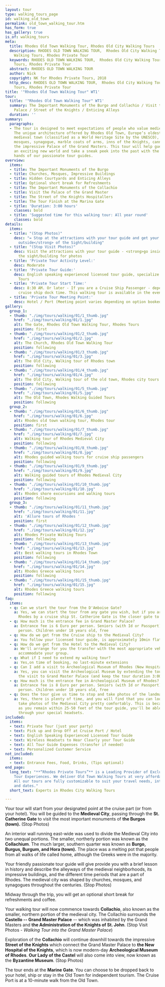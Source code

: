 ```yaml
---
layout: tour
type: walking_tours_page
id: walking_old_town
permalink: old_town_walking_tour.htm
has_form: true
has_gallery: true
is_of: walking_tours
meta:
  title: Rhodes Old Town Walking Tour, Rhodes Old City Walking Tours
  description: RHODES OLD TOWN WALKING TOUR,  Rhodes Old City Walking Tours, City
    Walking Tours, Rhodes Private Tour
  keywords: RHODES OLD TOWN WALKING TOUR,  Rhodes Old City Walking Tours, City Walking
    Tours, Rhodes Private Tour
  abstract: RHODES OLD TOWN WALKING TOUR
  author: Nick
  copyright: NK for Rhodes Private Tours, 2018
  http_desc: RHODES OLD TOWN WALKING TOUR,  Rhodes Old City Walking Tours, City Walking
    Tours, Rhodes Private Tour
title: '"Rhodes Old Town Walking Tour" WT1'
tour:
  title: '"Rhodes Old Town Walking Tour" WT1'
  summary: The Important Monuments of the Burgo and Collachio / Visit the Grand Master
    Palace / Street of the Knights / Enticing Alleys
  duration: ''
summary:
  paragraphs:
  - The tour is designed to meet expectations of people who value medieval history.
    The unique architecture offered by Rhodes Old Town, Europe’s oldest inhabited
    medieval town (classified as a World Heritage Site by the UNESCO), includes churches,
    mosques, synagogue, marble coats of arms, inns of the Knights, cannon balls, and
    the impressive Palace of the Grand Masters. This tour will help guests explore
    an exciting new world and take a sneak peek into the past with the helpful guiding
    hands of our passionate tour guides.
overview:
  items:
  - title: The Important Monuments of the Burgo
  - title: Churches, Mosques, Impressive Buildings
  - title: Hidden Courtyards and Enticing Alleys
  - title: Optional short break for Refreshments
  - title: The Important Monuments of the Collachio
  - title: Visit the Palace of the Grand Master
  - title: The Street of the Knights Hospitallers
  - title: The Tour Finish at the Marina Gate
  - title: 'Duration: 3:00 hours'
    classes: bold
  - title: 'Suggested time for this walking tour: All year round'
    classes: bold
details:
  items:
  - title: "(Stop Photos)"
    desc: "= Stop at the attractions with your tour guide and get your photos <strong>from
      outside</strong> of the Sight/building"
  - title: "(Stop Visit Photos)"
    desc: Visit the attractions with your tour guide - <strong>go inside</strong>
      the sight/building for photos
  - title: 'Private Tour Activity Level:'
    desc: Moderate
  - title: 'Private Tour Guide:'
    desc: English speaking experienced licensed tour guide, specialize in Private
      Tours
  - title: 'Private Tour Start Time:'
    desc: 8:30 AM. Or later - If you are a Cruise Ship Passenger - depend on your
      cruise ship dock time. This walking tour is available in the evening as well
  - title: 'Private Tour Meeting Point:'
    desc: Hotel / Port (Meeting point varies depending on option booked)
gallery:
  group_1:
  - thumb: "./img/tours/walking/01/1_thumb.jpg"
    href: "./img/tours/walking/01/1.jpg"
    alt: The Gate, Rhodes Old Town Walking Tour, Rhodes Tours
    position: first
  - thumb: "./img/tours/walking/01/2_thumb.jpg"
    href: "./img/tours/walking/01/2.jpg"
    alt: The Church, Rhodes Old Town Walking Tour
    position: following
  - thumb: "./img/tours/walking/01/3_thumb.jpg"
    href: "./img/tours/walking/01/3.jpg"
    alt: The Old City, Walking tour of Rhodes town
    position: following
  - thumb: "./img/tours/walking/01/4_thumb.jpg"
    href: "./img/tours/walking/01/4.jpg"
    alt: The Old City, Walking tour of the old town, Rhodes city tours
    position: following
  - thumb: "./img/tours/walking/01/5_thumb.jpg"
    href: "./img/tours/walking/01/5.jpg"
    alt: The Old Town, Rhodes Walking Guided Tours
    position: following
  group_2:
  - thumb: "./img/tours/walking/01/6_thumb.jpg"
    href: "./img/tours/walking/01/6.jpg"
    alt: Rhodes old town walking tour, Rhodes tour
    position: first
  - thumb: "./img/tours/walking/01/7_thumb.jpg"
    href: "./img/tours/walking/01/7.jpg"
    alt: Walking tour of Rhodes Medieval City
    position: following
  - thumb: "./img/tours/walking/01/8_thumb.jpg"
    href: "./img/tours/walking/01/8.jpg"
    alt: Rhodes guided walking tours for cruise ship passengers
    position: following
  - thumb: "./img/tours/walking/01/9_thumb.jpg"
    href: "./img/tours/walking/01/9.jpg"
    alt: Walking guided tours of Rhodes Medieval City
    position: following
  - thumb: "./img/tours/walking/01/10_thumb.jpg"
    href: "./img/tours/walking/01/10.jpg"
    alt: Rhodes shore excursions and walking tours
    position: following
  group_3:
  - thumb: "./img/tours/walking/01/11_thumb.jpg"
    href: "./img/tours/walking/01/11.jpg"
    alt: 'Allure tours of Rhodes '
    position: first
  - thumb: "./img/tours/walking/01/12_thumb.jpg"
    href: "./img/tours/walking/01/12.jpg"
    alt: Rhodes Private Walking Tours
    position: following
  - thumb: "./img/tours/walking/01/13_thumb.jpg"
    href: "./img/tours/walking/01/13.jpg"
    alt: Best walking tours in Rhodes Town
    position: following
  - thumb: "./img/tours/walking/01/14_thumb.jpg"
    href: "./img/tours/walking/01/14.jpg"
    alt: Rhodes Greece walking tours
    position: following
  - thumb: "./img/tours/walking/01/15_thumb.jpg"
    href: "./img/tours/walking/01/15.jpg"
    alt: Rhodes Greece walking tours
    position: following
faq:
  items:
  - q: Can we start the tour from the D'Amboise Gate?
    a: Yes, we can start the tour from any gate you wish, but if you are visiting
      Rhodes by a cruise ship St. Catherine Gate is the closer gate to you
  - q: How much is the entrance fee in Grand Master Palace?
    a: Entrance fee is 6 Euro per person. Seniors (with Id or Passport), 3 Euros per
      person. Children under 18 years old, free
  - q: How do we get from the Cruise ship to the Medieval City?
    a: You follow your licensed tour guide, is approximately 10min flat walk
  - q: How do we get from the Hotel to the Medieval City?
    a: We'll arrange for you the transfer with the most appropriate vehicle(s) to
      accommodate your group.
  - q: What if I need to extend my walking tour?
    a: Yes,on time of booking, no last-minute extensions
  - q: Can I add a visit to Archeological Museum of Rhodes (New Hospital of the Knights)?
    a: Yes, you can visit the Archeological Museum by extending the tour, or by skipping
      the visit to Grand Master Palace (and keep the tour duration 3:00 hours).
  - q: How much is the entrance fee in Archeological Museum of Rhodes?
    a: Entrance fee is 8 Euro per person. Seniors (with Id or Passport), 4 Euros per
      person. Children under 18 years old, free
  - q: Does the tour give us time to stop and take photos of the landmarks?
    a: Yes, there is plenty of time, and you will find that you can look around and
      take photos of the Medieval City pretty comfortably. This is because as long
      as you remain within 25-50 feet of the tour guide, you'll be able to hear him
      through your special headsets.
included:
  items:
  - text: Private Tour (just your party)
  - text: Pick up and Drop Off at Cruise Port / Hotel
  - text: English Speaking Experienced Licensed Tour Guide
  - text: Wireless Headsets to Hear Clearly your Tour Guide
  - text: All Tour Guide Expenses (transfer if needed)
  - text: Personalized Customer Service
not_included:
  items:
  - text: Entrance Fees, Food, Drinks, (Tips optional)
end_page:
  long_text: "**“Rhodes Private Tours”** is a Leading Provider of Exclusive and Personalized
    Tour Experiences. We deliver Old Town Walking Tours at very affordable rates.
    All our tours are fully customizable to suit your travel needs, interests, schedules,
    and dates."
  short_text: Experts in Rhodes City Walking Tours

---
```

Your tour will start from your designated point at the cruise part (or from your hotel). You will be guided to the **Medieval City**, passing through the **St. Catherine Gate** to visit the most important monuments of **the Burgos (town).** (Stop Photos)

An interior wall running east-wide was used to divide the Medieval City into two unequal portions. The smaller, northerly portion was known as the **Collachium**. The much larger, southern quarter was known as **Burgo, Burgus, Burgum, and Hora (town).** The place was a melting pot that people from all walks of life called home, although the Greeks were in the majority.

Your friendly passionate tour guide will give provide you with a brief lesson in history and describe the alleyways of the medieval neighborhoods, its impressive buildings, and the different time periods that are a part of Rhodes. The medieval city was shaped by churches, mosques, and synagogues throughout the centuries. (Stop Photos)

Midway through the trip, you will get an optional short break for refreshments and coffee.

Your walking tour will now commence towards **Collachio**, also known as the smaller, northern portion of the medieval city. The Collachio surrounds the **Castello -- Grand Master Palace** -- which was inhabited by the Grand Masters and **the Administration of the Knights of St. John**. (Stop Visit Photos - *Walking Tour into the Grand Master Palace*)

Exploration of the **Collachio** will continue downhill towards the impressive **Street of the Knights** which connect the Grand Master Palace to **the New Hospital of the Knights**, which is now modern-day **Archeological Museum of Rhodes**. **Our Lady of the Castel** will also come into view, now known as the **Byzantine Museum**. (Stop Photos)

The tour ends at the **Marine Gate**. You can choose to be dropped back to your hotel, ship or stay in the Old Town for independent tourism. The Cruise Port is at a 10-minute walk from the Old Town.